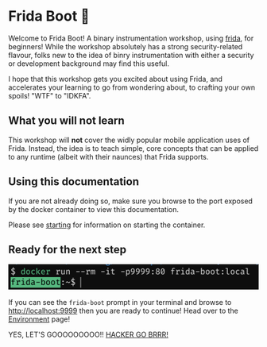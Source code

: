 # Frida Boot 👢

Welcome to Frida Boot! A binary instrumentation workshop, using [frida](https://frida.re/), for beginners! While the workshop absolutely has a strong security-related flavour, folks new to the idea of binry instrumentation with either a security or development background may find this useful.

I hope that this workshop gets you excited about using Frida, and accelerates your learning to go from wondering about, to crafting your own spoils! "WTF" to "IDKFA".

## What you will not learn

This workshop will **not** cover the widly popular mobile application uses of Frida. Instead, the idea is to teach simple, core concepts that can be applied to any runtime (albeit with their naunces) that Frida supports.

## Using this documentation

If you are not already doing so, make sure you browse to the port exposed by the docker container to view this documentation.

Please see [starting](0-getting-started/starting) for information on starting the container.

## Ready for the next step

![frida-boot](_media/frida-boot-prompt.png)

If you can see the `frida-boot` prompt in your terminal and browse to <http://localhost:9999> then you are ready to continue! Head over to the [Environment](0-getting-started/environment) page!

YES, LET'S GOOOOOOOOO!! [HACKER GO BRRR!](0-getting-started/environment)
